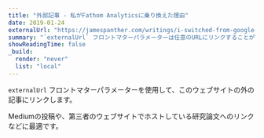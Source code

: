 ```yaml
---
title: "外部記事 - 私がFathom Analyticsに乗り換えた理由"
date: 2019-01-24
externalUrl: "https://jamespanther.com/writings/i-switched-from-google-analytics-to-fathom-analytics/"
summary: "`externalUrl` フロントマターパラメーターは任意のURLにリンクすることができます。この記事は他の記事と同じように見えますが、このウェブサイトの外にある記事にリンクしています。"
showReadingTime: false
_build:
  render: "never"
  list: "local"
---
```


`externalUrl` フロントマターパラメーターを使用して、このウェブサイトの外の記事にリンクします。

Mediumの投稿や、第三者のウェブサイトでホストしている研究論文へのリンクなどに最適です。
